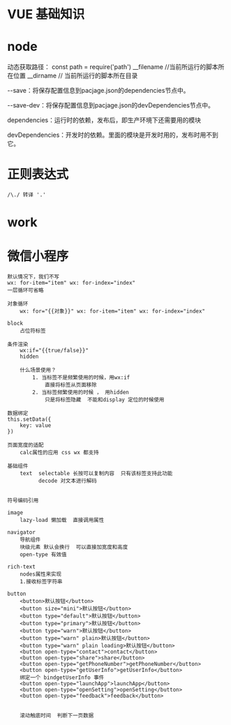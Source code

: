 # VUE 基础知识


# node
动态获取路径： const path = require('path')
__filename //当前所运行的脚本所在位置
__dirname   // 当前所运行的脚本所在目录



--save：将保存配置信息到pacjage.json的dependencies节点中。

--save-dev：将保存配置信息到pacjage.json的devDependencies节点中。

dependencies：运行时的依赖，发布后，即生产环境下还需要用的模块

devDependencies：开发时的依赖。里面的模块是开发时用的，发布时用不到它。


# 正则表达式
    /\./ 转译 '.'




# work



# 微信小程序
    默认情况下，我们不写
    wx: for-item="item" wx: for-index="index"
    一层循环可省略 

    对象循环
        wx: for="{{对象}}" wx: for-item="item" wx: for-index="index"

    block
        占位符标签
    
    条件渲染
        wx:if="{{true/false}}"
        hidden

        什么场景使用？
            1. 当标签不是频繁使用的时候，用wx:if
                直接将标签从页面移除
            2. 当标签频繁使用的时候 ， 用hidden
                只是将标签隐藏  不能和display 定位的时候使用  

    数据绑定 
    this.setData({
        key: value
    })

    页面宽度的适配
        calc属性的应用 css wx 都支持

    基础组件
        text  selectable 长按可以复制内容  只有该标签支持此功能     
              decode 对文本进行解码


    符号编码引用

    image
        lazy-load 懒加载  直接调用属性

    navigator
        导航组件
        块级元素 默认会换行  可以直接加宽度和高度
        open-type 有效值

    rich-text 
        nodes属性来实现
        1.接收标签字符串

    button
        <button>默认按钮</button>
        <button size="mini">默认按钮</button>
        <button type="default">默认按钮</button>
        <button type="primary">默认按钮</button>
        <button type="warn">默认按钮</button>
        <button type="warn" plain>默认按钮</button>
        <button type="warn" plain loading>默认按钮</button>
        <button open-type="contact">contact</button>
        <button open-type="share">share</button>
        <button open-type="getPhoneNumber">getPhoneNumber</button>
        <button open-type="getUserInfo">getUserInfo</button>
        绑定一个 bindgetUserInfo 事件
        <button open-type="launchApp">launchApp</button>
        <button open-type="openSetting">openSetting</button>
        <button open-type="feedback">feedback</button>


        滚动触底时间  判断下一页数据

